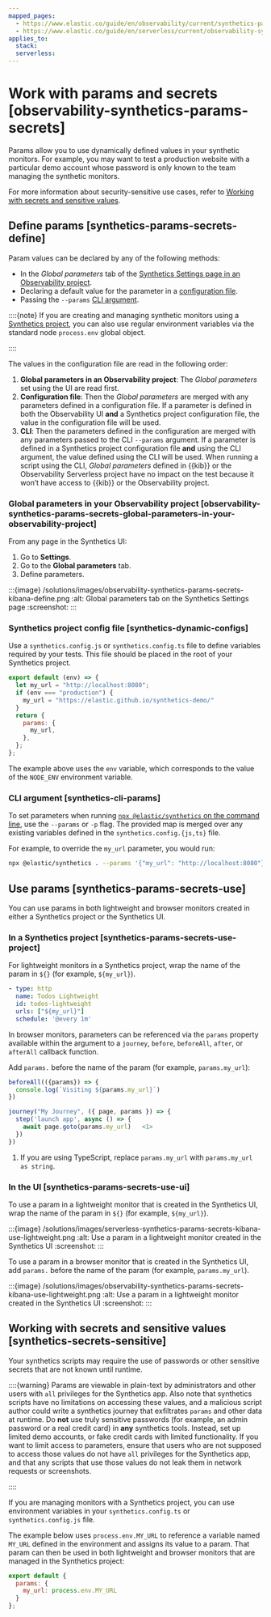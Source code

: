 ```yaml
---
mapped_pages:
  - https://www.elastic.co/guide/en/observability/current/synthetics-params-secrets.html
  - https://www.elastic.co/guide/en/serverless/current/observability-synthetics-params-secrets.html
applies_to:
  stack:
  serverless:
---
```


# Work with params and secrets [observability-synthetics-params-secrets]

Params allow you to use dynamically defined values in your synthetic monitors. For example, you may want to test a production website with a particular demo account whose password is only known to the team managing the synthetic monitors.

For more information about security-sensitive use cases, refer to [Working with secrets and sensitive values](/solutions/observability/apps/work-with-params-secrets.md#synthetics-secrets-sensitive).

## Define params [synthetics-params-secrets-define]

Param values can be declared by any of the following methods:

* In the *Global parameters* tab of the [Synthetics Settings page in an Observability project](/solutions/observability/apps/configure-synthetics-settings.md#synthetics-settings-global-parameters).
* Declaring a default value for the parameter in a [configuration file](/solutions/observability/apps/work-with-params-secrets.md#synthetics-dynamic-configs).
* Passing the `--params` [CLI argument](/solutions/observability/apps/work-with-params-secrets.md#synthetics-cli-params).

::::{note}
If you are creating and managing synthetic monitors using a [Synthetics project](/solutions/observability/apps/create-monitors-with-project-monitors.md), you can also use regular environment variables via the standard node `process.env` global object.

::::

The values in the configuration file are read in the following order:

1. **Global parameters in an Observability project**: The *Global parameters* set using the UI are read first.
2. **Configuration file**: Then the *Global parameters* are merged with any parameters defined in a configuration file. If a parameter is defined in both the Observability UI **and** a Synthetics project configuration file, the value in the configuration file will be used.
3. **CLI**: Then the parameters defined in the configuration are merged with any parameters passed to the CLI `--params` argument. If a parameter is defined in a Synthetics project configuration file **and** using the CLI argument, the value defined using the CLI will be used. When running a script using the CLI, *Global parameters* defined in {{kib}} or the Observability Serverless project have no impact on the test because it won’t have access to {{kib}} or the Observability project.

### Global parameters in your Observability project [observability-synthetics-params-secrets-global-parameters-in-your-observability-project]

From any page in the Synthetics UI:

1. Go to **Settings**.
2. Go to the **Global parameters** tab.
3. Define parameters.

:::{image} /solutions/images/observability-synthetics-params-secrets-kibana-define.png
:alt: Global parameters tab on the Synthetics Settings page
:screenshot:
:::

### Synthetics project config file [synthetics-dynamic-configs]

Use a `synthetics.config.js` or `synthetics.config.ts` file to define variables required by your tests. This file should be placed in the root of your Synthetics project.

```js
export default (env) => {
  let my_url = "http://localhost:8080";
  if (env === "production") {
    my_url = "https://elastic.github.io/synthetics-demo/"
  }
  return {
    params: {
      my_url,
    },
  };
};
```

The example above uses the `env` variable, which corresponds to the value of the `NODE_ENV` environment variable.

### CLI argument [synthetics-cli-params]

To set parameters when running [`npx @elastic/synthetics` on the command line](/solutions/observability/apps/use-synthetics-cli.md), use the `--params` or `-p` flag. The provided map is merged over any existing variables defined in the `synthetics.config.{js,ts}` file.

For example, to override the `my_url` parameter, you would run:

```sh
npx @elastic/synthetics . --params '{"my_url": "http://localhost:8080"}'
```

## Use params [synthetics-params-secrets-use]

You can use params in both lightweight and browser monitors created in either a Synthetics project or the Synthetics UI.

### In a Synthetics project [synthetics-params-secrets-use-project]

For lightweight monitors in a Synthetics project, wrap the name of the param in `${}` (for example, `${my_url}`).

```yaml
- type: http
  name: Todos Lightweight
  id: todos-lightweight
  urls: ["${my_url}"]
  schedule: '@every 1m'
```

In browser monitors, parameters can be referenced via the `params` property available within the argument to a `journey`, `before`, `beforeAll`, `after`, or `afterAll` callback function.

Add `params.` before the name of the param (for example, `params.my_url`):

```js
beforeAll(({params}) => {
  console.log(`Visiting ${params.my_url}`)
})

journey("My Journey", ({ page, params }) => {
  step('launch app', async () => {
    await page.goto(params.my_url)   <1>
  })
})
```

1. If you are using TypeScript, replace `params.my_url` with `params.my_url as string`.

### In the UI [synthetics-params-secrets-use-ui]

To use a param in a lightweight monitor that is created in the Synthetics UI, wrap the name of the param in `${}` (for example, `${my_url}`).

:::{image} /solutions/images/serverless-synthetics-params-secrets-kibana-use-lightweight.png
:alt: Use a param in a lightweight monitor created in the Synthetics UI
:screenshot:
:::

To use a param in a browser monitor that is created in the Synthetics UI, add `params.` before the name of the param (for example, `params.my_url`).

:::{image} /solutions/images/observability-synthetics-params-secrets-kibana-use-lightweight.png
:alt: Use a param in a lightweight monitor created in the Synthetics UI
:screenshot:
:::

## Working with secrets and sensitive values [synthetics-secrets-sensitive]

Your synthetics scripts may require the use of passwords or other sensitive secrets that are not known until runtime.

::::{warning}
Params are viewable in plain-text by administrators and other users with `all` privileges for the Synthetics app. Also note that synthetics scripts have no limitations on accessing these values, and a malicious script author could write a synthetics journey that exfiltrates `params` and other data at runtime. Do **not** use truly sensitive passwords (for example, an admin password or a real credit card) in **any** synthetics tools. Instead, set up limited demo accounts, or fake credit cards with limited functionality. If you want to limit access to parameters, ensure that users who are not supposed to access those values do not have `all` privileges for the Synthetics app, and that any scripts that use those values do not leak them in network requests or screenshots.

::::

If you are managing monitors with a Synthetics project, you can use environment variables in your `synthetics.config.ts` or `synthetics.config.js` file.

The example below uses `process.env.MY_URL` to reference a variable named `MY_URL` defined in the environment and assigns its value to a param. That param can then be used in both lightweight and browser monitors that are managed in the Synthetics project:

```js
export default {
  params: {
    my_url: process.env.MY_URL
  }
};
```